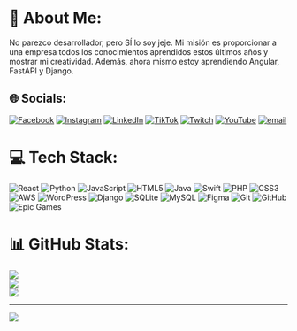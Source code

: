 # 💫 About Me:
No parezco desarrollador, pero SÍ lo soy jeje. Mi misión es proporcionar a una empresa todos los conocimientos aprendidos estos últimos años y mostrar mi creatividad. Además, ahora mismo estoy aprendiendo Angular, FastAPI y Django.


## 🌐 Socials:
[![Facebook](https://img.shields.io/badge/Facebook-%231877F2.svg?logo=Facebook&logoColor=white)](https://facebook.com/Luisvy) [![Instagram](https://img.shields.io/badge/Instagram-%23E4405F.svg?logo=Instagram&logoColor=white)](https://instagram.com/Luuisvy) [![LinkedIn](https://img.shields.io/badge/LinkedIn-%230077B5.svg?logo=linkedin&logoColor=white)](https://linkedin.com/in/luismanuelaviles) [![TikTok](https://img.shields.io/badge/TikTok-%23000000.svg?logo=TikTok&logoColor=white)](https://tiktok.com/@Luisvy4u) [![Twitch](https://img.shields.io/badge/Twitch-%239146FF.svg?logo=Twitch&logoColor=white)](https://twitch.tv/Luisvy) [![YouTube](https://img.shields.io/badge/YouTube-%23FF0000.svg?logo=YouTube&logoColor=white)](https://youtube.com/@Luisvy) [![email](https://img.shields.io/badge/Email-D14836?logo=gmail&logoColor=white)](mailto:luiszmanuelaviles@gmail.com) 

# 💻 Tech Stack:
![React](https://img.shields.io/badge/react-%2320232a.svg?style=for-the-badge&logo=react&logoColor=%2361DAFB) ![Python](https://img.shields.io/badge/python-3670A0?style=for-the-badge&logo=python&logoColor=ffdd54) ![JavaScript](https://img.shields.io/badge/javascript-%23323330.svg?style=for-the-badge&logo=javascript&logoColor=%23F7DF1E) ![HTML5](https://img.shields.io/badge/html5-%23E34F26.svg?style=for-the-badge&logo=html5&logoColor=white) ![Java](https://img.shields.io/badge/java-%23ED8B00.svg?style=for-the-badge&logo=openjdk&logoColor=white) ![Swift](https://img.shields.io/badge/swift-F54A2A?style=for-the-badge&logo=swift&logoColor=white) ![PHP](https://img.shields.io/badge/php-%23777BB4.svg?style=for-the-badge&logo=php&logoColor=white) ![CSS3](https://img.shields.io/badge/css3-%231572B6.svg?style=for-the-badge&logo=css3&logoColor=white) ![AWS](https://img.shields.io/badge/AWS-%23FF9900.svg?style=for-the-badge&logo=amazon-aws&logoColor=white) ![WordPress](https://img.shields.io/badge/WordPress-%23117AC9.svg?style=for-the-badge&logo=WordPress&logoColor=white) ![Django](https://img.shields.io/badge/django-%23092E20.svg?style=for-the-badge&logo=django&logoColor=white) ![SQLite](https://img.shields.io/badge/sqlite-%2307405e.svg?style=for-the-badge&logo=sqlite&logoColor=white) ![MySQL](https://img.shields.io/badge/mysql-4479A1.svg?style=for-the-badge&logo=mysql&logoColor=white) ![Figma](https://img.shields.io/badge/figma-%23F24E1E.svg?style=for-the-badge&logo=figma&logoColor=white) ![Git](https://img.shields.io/badge/git-%23F05033.svg?style=for-the-badge&logo=git&logoColor=white) ![GitHub](https://img.shields.io/badge/github-%23121011.svg?style=for-the-badge&logo=github&logoColor=white) ![Epic Games](https://img.shields.io/badge/epicgames-%23313131.svg?style=for-the-badge&logo=epicgames&logoColor=white)
# 📊 GitHub Stats:
![](https://github-readme-stats.vercel.app/api?username=Luisvy&theme=dark&hide_border=false&include_all_commits=false&count_private=false)<br/>
![](https://nirzak-streak-stats.vercel.app/?user=Luisvy&theme=dark&hide_border=false)<br/>
![](https://github-readme-stats.vercel.app/api/top-langs/?username=Luisvy&theme=dark&hide_border=false&include_all_commits=false&count_private=false&layout=compact)

---
[![](https://visitcount.itsvg.in/api?id=Luisvy&icon=0&color=0)](https://visitcount.itsvg.in)

<!-- Proudly created with GPRM ( https://gprm.itsvg.in ) -->
